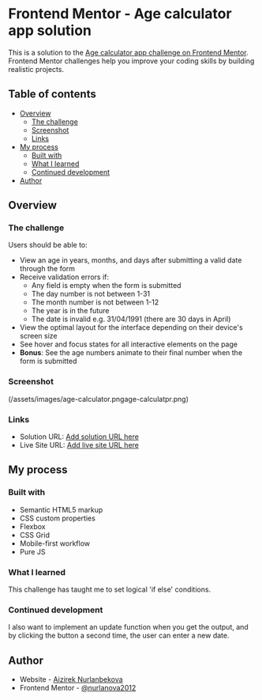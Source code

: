 # Frontend Mentor - Age calculator app solution

This is a solution to the [Age calculator app challenge on Frontend Mentor](https://www.frontendmentor.io/challenges/age-calculator-app-dF9DFFpj-Q). Frontend Mentor challenges help you improve your coding skills by building realistic projects.

## Table of contents

- [Overview](#overview)
  - [The challenge](#the-challenge)
  - [Screenshot](#screenshot)
  - [Links](#links)
- [My process](#my-process)
  - [Built with](#built-with)
  - [What I learned](#what-i-learned)
  - [Continued development](#continued-development)
- [Author](#author)

## Overview

### The challenge

Users should be able to:

- View an age in years, months, and days after submitting a valid date through the form
- Receive validation errors if:
  - Any field is empty when the form is submitted
  - The day number is not between 1-31
  - The month number is not between 1-12
  - The year is in the future
  - The date is invalid e.g. 31/04/1991 (there are 30 days in April)
- View the optimal layout for the interface depending on their device's screen size
- See hover and focus states for all interactive elements on the page
- **Bonus**: See the age numbers animate to their final number when the form is submitted

### Screenshot

(/assets/images/age-calculator.pngage-calculatpr.png)

### Links

- Solution URL: [Add solution URL here](https://github.com/nurlanova2012/Age-Calculator.git)
- Live Site URL: [Add live site URL here](https://nurlanova2012.github.io/Age-Calculator/)

## My process

### Built with

- Semantic HTML5 markup
- CSS custom properties
- Flexbox
- CSS Grid
- Mobile-first workflow
- Pure JS

### What I learned

This challenge has taught me to set logical 'if else' conditions.

### Continued development

I also want to implement an update function when you get the output, and by clicking the button a second time, the user can enter a new date.

## Author

- Website - [Aizirek Nurlanbekova](https://github.com/nurlanova2012)
- Frontend Mentor - [@nurlanova2012](https://www.frontendmentor.io/profile/nurlanova2012)
